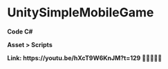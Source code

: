 # UnitySimpleMobileGame
<b>Code C#<b>
  <div>
    <p>Asset > Scripts</p>  
    <p>Link: https://youtu.be/hXcT9W6KnJM?t=129 🙈🙉🙈🙉🙈</p>
  </div>
  


